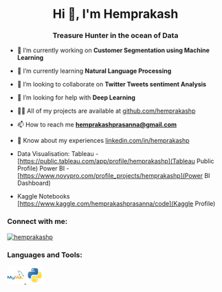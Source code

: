<h1 align="center">Hi 👋, I'm Hemprakash</h1>
<h3 align="center">Treasure Hunter in the ocean of Data</h3>

- 🔭 I’m currently working on **Customer Segmentation using Machine Learning**

- 🌱 I’m currently learning **Natural Language Processing**

- 👯 I’m looking to collaborate on **Twitter Tweets sentiment Analysis**

- 🤝 I’m looking for help with **Deep Learning**

- 👨‍💻 All of my projects are available at [github.com/hemprakashp](github.com/hemprakashp)

- 📫 How to reach me **hemprakashprasanna@gmail.com**

- 📄 Know about my experiences [linkedin.com/in/hemprakashp](linkedin.com/in/hemprakashp)

- Data Visualisation: Tableau - [https://public.tableau.com/app/profile/hemprakashp](Tableau Public Profile)
                      Power BI - [https://www.novypro.com/profile_projects/hemprakashp](Power BI Dashboard)
                      
- Kaggle Notebooks [https://www.kaggle.com/hemprakashprasanna/code](Kaggle Profile)

<h3 align="left">Connect with me:</h3>
<p align="left">
<a href="https://linkedin.com/in/hemprakashp" target="blank"><img align="center" src="https://raw.githubusercontent.com/rahuldkjain/github-profile-readme-generator/master/src/images/icons/Social/linked-in-alt.svg" alt="hemprakashp" height="30" width="40" /></a>
</p>

<h3 align="left">Languages and Tools:</h3>
<p align="left"> <a href="https://www.mysql.com/" target="_blank" rel="noreferrer"> <img src="https://raw.githubusercontent.com/devicons/devicon/master/icons/mysql/mysql-original-wordmark.svg" alt="mysql" width="40" height="40"/> </a> <a href="https://www.python.org" target="_blank" rel="noreferrer"> <img src="https://raw.githubusercontent.com/devicons/devicon/master/icons/python/python-original.svg" alt="python" width="40" height="40"/> </a> </p>
